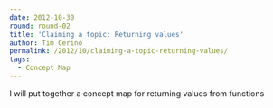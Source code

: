 ```yaml
---
date: 2012-10-30
round: round-02
title: 'Claiming a topic: Returning values'
author: Tim Cerino
permalink: /2012/10/claiming-a-topic-returning-values/
tags:
  - Concept Map
---
```

I will put together a concept map for returning values from functions
